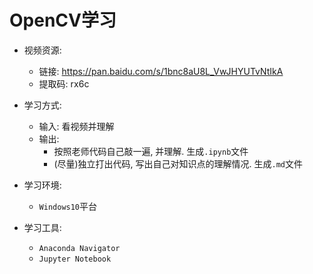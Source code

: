 # OpenCV学习
- 视频资源: 
  - 链接: https://pan.baidu.com/s/1bnc8aU8L_VwJHYUTvNtIkA 
  - 提取码: rx6c

- 学习方式:
  - 输入: 看视频并理解
  - 输出:
    - 按照老师代码自己敲一遍, 并理解. 生成`.ipynb`文件
    - (尽量)独立打出代码, 写出自己对知识点的理解情况. 生成`.md`文件

- 学习环境:
  - `Windows10`平台

- 学习工具:
  - `Anaconda Navigator`
  - `Jupyter Notebook`


